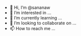 - 👋 Hi, I’m @sananaw
- 👀 I’m interested in ...
- 🌱 I’m currently learning ...
- 💞️ I’m looking to collaborate on ...
- 📫 How to reach me ...

<!---
sananaw/sananaw is a ✨ special ✨ repository because its `README.md` (this file) appears on your GitHub profile.
You can click the Preview link to take a look at your changes.
--->
